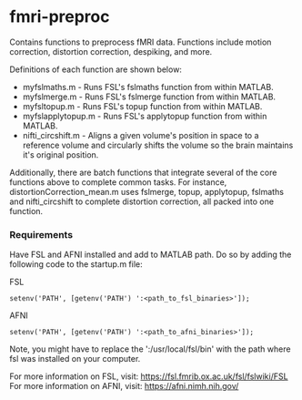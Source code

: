 # fmri-preproc
Contains functions to preprocess fMRI data. Functions include motion correction, distortion correction, despiking, and more.

Definitions of each function are shown below:
- myfslmaths.m      - Runs FSL's fslmaths function from within MATLAB.
- myfslmerge.m      - Runs FSL's fslmerge function from within MATLAB. 
- myfsltopup.m      - Runs FSL's topup function from within MATLAB.
- myfslapplytopup.m - Runs FSL's applytopup function from within MATLAB.
- nifti_circshift.m - Aligns a given volume's position in space to a reference volume and circularly shifts the volume so the brain maintains it's original position.

Additionally, there are batch functions that integrate several of the core functions above to complete common tasks. For instance, distortionCorrection_mean.m uses fslmerge, topup, applytopup, fslmaths and nifti_circshift to complete distortion correction, all packed into one function.

### Requirements
Have FSL and AFNI installed and add to MATLAB path.
Do so by adding the following code to the startup.m file:

FSL
```
setenv('PATH', [getenv('PATH') ':<path_to_fsl_binaries>']);
```

AFNI
```
setenv('PATH', [getenv('PATH') ':<path_to_afni_binaries>']);
```

Note, you might have to replace the ':/usr/local/fsl/bin' with the path where fsl was installed on your computer.

For more information on FSL, visit: https://fsl.fmrib.ox.ac.uk/fsl/fslwiki/FSL
For more information on AFNI, visit: https://afni.nimh.nih.gov/
